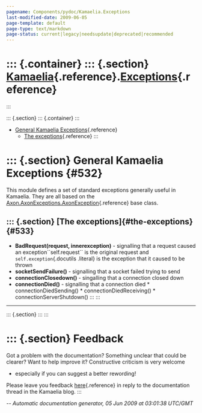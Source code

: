 ```yaml
---
pagename: Components/pydoc/Kamaelia.Exceptions
last-modified-date: 2009-06-05
page-template: default
page-type: text/markdown
page-status: current|legacy|needsupdate|deprecated|recommended
---
```

::: {.container}
::: {.section}
[Kamaelia](/Components/pydoc/Kamaelia.html){.reference}.[Exceptions](/Components/pydoc/Kamaelia.Exceptions.html){.reference}
============================================================================================================================
:::

::: {.section}
::: {.container}
:::

-   [General Kamaelia Exceptions](#532){.reference}
    -   [The exceptions](#533){.reference}
:::

::: {.section}
General Kamaelia Exceptions {#532}
===========================

This module defines a set of standard exceptions generally useful in
Kamaelia. They are all based on the
[Axon.AxonExceptions.AxonException](/Docs/Axon/Axon.AxonExceptions.AxonException.html){.reference}
base class.

::: {.section}
[The exceptions]{#the-exceptions} {#533}
---------------------------------

-   **BadRequest(request, innerexception)** - signalling that a request
    caused an exception\`\`self.request\`\` is the original request and
    `self.exception`{.docutils .literal} is the exception that it caused
    to be thrown
-   **socketSendFailure()** - signalling that a socket failed trying to
    send
-   **connectionClosedown()** - singalling that a connection closed down
-   **connectionDied()** - signalling that a connection died \*
    connectionDiedSending() \* connectionDiedReceiving() \*
    connectionServerShutdown()
:::
:::

------------------------------------------------------------------------

::: {.section}
:::
:::

::: {.section}
Feedback
========

Got a problem with the documentation? Something unclear that could be
clearer? Want to help improve it? Constructive criticism is very welcome
- especially if you can suggest a better rewording!

Please leave you feedback
[here](../../../cgi-bin/blog/blog.cgi?rm=viewpost&nodeid=1142023701){.reference}
in reply to the documentation thread in the Kamaelia blog.
:::

*\-- Automatic documentation generator, 05 Jun 2009 at 03:01:38 UTC/GMT*
